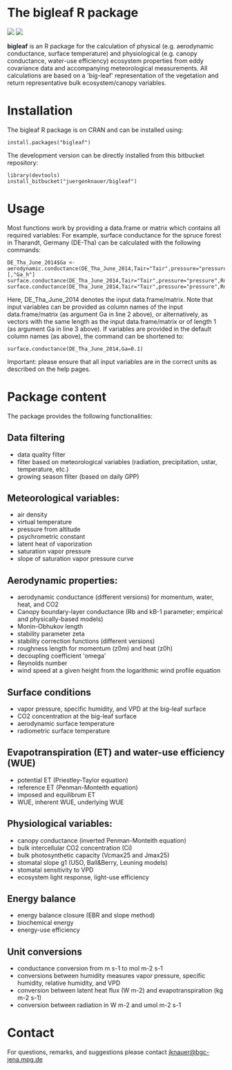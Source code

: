 # The bigleaf R package #

![](https://www.r-pkg.org/badges/version/bigleaf) ![](http://cranlogs.r-pkg.org/badges/grand-total/bigleaf)

**bigleaf** is an R package for the calculation of physical (e.g. aerodynamic conductance, surface temperature) and physiological
(e.g. canopy conductance, water-use efficiency) ecosystem properties from eddy covariance data and accompanying meteorological measurements. 
All calculations are based on a 'big-leaf' representation of the vegetation and return representative bulk ecosystem/canopy variables.

# Installation
The bigleaf R package is on CRAN and can be installed using:
```
install.packages("bigleaf")
```

The development version can be directly installed from this bitbucket repository: 
```
library(devtools)
install_bitbucket("juergenknauer/bigleaf")
```


# Usage
Most functions work by providing a data.frame or matrix which contains all required variables:
For example, surface conductance for the spruce forest in Tharandt, Germany (DE-Tha) can be calculated with 
the following commands:
```
DE_Tha_June_2014$Ga <- aerodynamic.conductance(DE_Tha_June_2014,Tair="Tair",pressure="pressure",wind="wind",ustar="ustar")[,"Ga_h"]
surface.conductance(DE_Tha_June_2014,Tair="Tair",pressure="pressure",Rn="Rn",VPD="VPD",LE="LE",Ga="Ga")
surface.conductance(DE_Tha_June_2014,Tair="Tair",pressure="pressure",Rn="Rn",VPD="VPD",LE="LE",Ga=0.1)
```
Here, DE_Tha_June_2014 denotes the input data.frame/matrix. Note that input variables can be provided as column names of the 
input data.frame/matrix (as argument Ga in line 2 above), or alternatively, as vectors with the same length as the input data.frame/matrix
or of length 1 (as argument Ga in line 3 above). If variables are provided in the default column names (as above), the command can 
be shortened to:
```
surface.conductance(DE_Tha_June_2014,Ga=0.1)
```
Important: please ensure that all input variables are in the correct units as described on the help pages.


# Package content 
The package provides the following functionalities:

## Data filtering
- data quality filter
- filter based on meteorological variables (radiation, precipitation, ustar, temperature, etc.)
- growing season filter (based on daily GPP)

## Meteorological variables:
- air density
- virtual temperature
- pressure from altitude
- psychrometric constant
- latent heat of vaporization
- saturation vapor pressure
- slope of saturation vapor pressure curve

## Aerodynamic properties:
- aerodynamic conductance (different versions) for momentum, water, heat, and CO2
- Canopy boundary-layer conductance (Rb and kB-1 parameter; empirical and physically-based models)
- Monin-Obhukov length
- stability parameter zeta
- stability correction functions (different versions)
- roughness length for momentum (z0m) and heat (z0h)
- decoupling coefficient 'omega'
- Reynolds number
- wind speed at a given height from the logarithmic wind profile equation

## Surface conditions
- vapor pressure, specific humidity, and VPD at the big-leaf surface
- CO2 concentration at the big-leaf surface
- aerodynamic surface temperature
- radiometric surface temperature 

## Evapotranspiration (ET) and water-use efficiency (WUE)
- potential ET (Priestley-Taylor equation)
- reference ET (Penman-Monteith equation)
- imposed and equilibrum ET
- WUE, inherent WUE, underlying WUE

## Physiological variables:
- canopy conductance (inverted Penman-Monteith equation)
- bulk intercellular CO2 concentration (Ci)
- bulk photosynthetic capacity (Vcmax25 and Jmax25)
- stomatal slope g1 (USO, Ball&Berry, Leuning models)
- stomatal sensitivity to VPD
- ecosystem light response, light-use efficiency

## Energy balance
- energy balance closure (EBR and slope method)
- biochemical energy
- energy-use efficiency

## Unit conversions
- conductance conversion from m s-1 to mol m-2 s-1
- conversions between humidity measures vapor pressure, specific humidity, relative humidity, and VPD
- conversion between latent heat flux (W m-2) and evapotranspiration (kg m-2 s-1)
- conversion between radiation in W m-2 and umol m-2 s-1

# Contact
For questions, remarks, and suggestions please contact jknauer@bgc-jena.mpg.de

